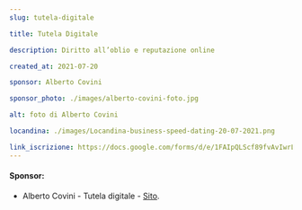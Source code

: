 ```yaml
---
slug: tutela-digitale

title: Tutela Digitale

description: Diritto all’oblio e reputazione online

created_at: 2021-07-20

sponsor: Alberto Covini

sponsor_photo: ./images/alberto-covini-foto.jpg

alt: foto di Alberto Covini

locandina: ./images/Locandina-business-speed-dating-20-07-2021.png

link_iscrizione: https://docs.google.com/forms/d/e/1FAIpQLScf89fvAvIwrLwES39YcvbvytqWm3PwVQllv96QNRrcCOXUSg/viewform
---
```


<p>

<!-- <iframe title="Business Speed Dating del 30 giugno 2021 sponsor: Lucia Perfetti" src="https://www.facebook.com/plugins/video.php?height=314&href=https%3A%2F%2Fwww.facebook.com%2F1790903721190488%2Fvideos%2F345660800290264%2F&show_text=false&width=560&t=0" width="560" height="314" style="border:none;overflow:hidden" scrolling="no" frameborder="0" allowfullscreen="true" allow="autoplay; clipboard-write; encrypted-media; picture-in-picture; web-share" allowFullScreen="true"></iframe> -->
</p>
<p></p>

#### Sponsor:

- Alberto Covini - Tutela digitale - [Sito](https://www.tuteladigitale.it/).
